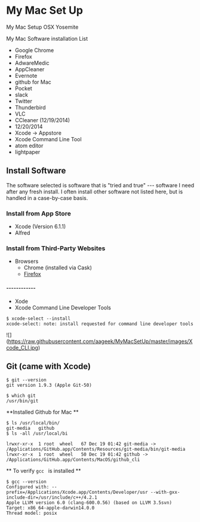 My Mac Set Up
===================

My Mac Setup OSX Yosemite


My Mac Software installation List

* Google Chrome
* Firefox
* AdwareMedic
* AppCleaner
* Evernote
* github for Mac
* Pocket
* slack
* Twitter
* Thunderbird
* VLC
* CCleaner (12/19/2014)
*    12/20/2014
* Xcode  -> Appstore
* Xcode Command Line Tool
* atom editor
* lightpaper





## Install Software

The software selected is software that is "tried and true" --- software I need after any fresh install. I often install other software not listed here, but is handled in a case-by-case basis.

### Install from App Store

* Xcode  (Version 6.1.1)
* Alfred


### Install from Third-Party Websites

* Browsers
	* Chrome (installed via Cask)
	* [Firefox](https://www.mozilla.org/en-US/firefox/new/)

#### ------------ ####

* Xode
* Xcode Command Line Developer Tools

```
$ xcode-select --install
xcode-select: note: install requested for command line developer tools
```

![]
(https://raw.githubusercontent.com/aageek/MyMacSetUp/master/images/Xcode_CLI.jpg)

Git (came with Xcode)
------------------------------

```
$ git --version
git version 1.9.3 (Apple Git-50)

$ which git
/usr/bin/git
```
**Installed Github for Mac **

```
$ ls /usr/local/bin/
git-media	github
$ ls -all /usr/local/bi

lrwxr-xr-x  1 root  wheel   67 Dec 19 01:42 git-media -> /Applications/GitHub.app/Contents/Resources/git-media/bin/git-media
lrwxr-xr-x  1 root  wheel   50 Dec 19 01:42 github -> /Applications/GitHub.app/Contents/MacOS/github_cli

```

** To verify  ```gcc ```  is installed **

```
$ gcc --version
Configured with: --prefix=/Applications/Xcode.app/Contents/Developer/usr --with-gxx-include-dir=/usr/include/c++/4.2.1
Apple LLVM version 6.0 (clang-600.0.56) (based on LLVM 3.5svn)
Target: x86_64-apple-darwin14.0.0
Thread model: posix

```
